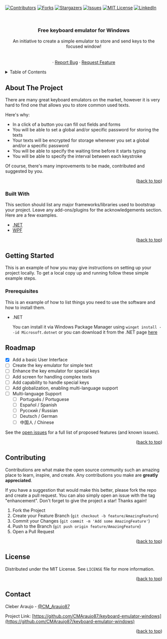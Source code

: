 <div id="top"></div>

<!-- 
*** We thank Othneil Drew for making the use of this readme template
*** free for use and modification.
*** the template was used on 2022-02-01 from https://github.com/othneildrew/Best-README-Template
 -->

<!--
*** Thanks for checking out the Best-README-Template. If you have a suggestion
*** that would make this better, please fork the repo and create a pull request
*** or simply open an issue with the tag "enhancement".
*** Don't forget to give the project a star!
*** Thanks again! Now go create something AMAZING! :D
-->



<!-- PROJECT SHIELDS -->
<!--
*** I'm using markdown "reference style" links for readability.
*** Reference links are enclosed in brackets [ ] instead of parentheses ( ).
*** See the bottom of this document for the declaration of the reference variables
*** for contributors-url, forks-url, etc. This is an optional, concise syntax you may use.
*** https://www.markdownguide.org/basic-syntax/#reference-style-links
-->
[![Contributors][contributors-shield]][contributors-url]
[![Forks][forks-shield]][forks-url]
[![Stargazers][stars-shield]][stars-url]
[![Issues][issues-shield]][issues-url]
[![MIT License][license-shield]][license-url]
[![LinkedIn][linkedin-shield]][linkedin-url]

<!-- <br />
<br />
<br />
# 🚧 Readme under construction! 🚧
<br />
<br />
<br /> -->

<!-- PROJECT LOGO -->
<br />
<div align="center">
  <!--<a href="https://github.com/CMAraujo87/keyboard-emulator-windows">
    <img src="images/logo.png" alt="Logo" width="80" height="80">
  </a> -->

  <h3 align="center">Free keyboard emulator for Windows</h3>

  <p align="center">
    An initiative to create a simple emulator to store and send keys to the focused window!
    <br />
    <!--<a href="https://github.com/CMAraujo87/keyboard-emulator-windows"><strong>Explore the docs »</strong></a>-->
    <br />
    <br />
    <!-- <a href="https://github.com/CMAraujo87/keyboard-emulator-windows">View Demo</a> -->
    ·
    <a href="https://github.com/CMAraujo87/keyboard-emulator-windows/issues">Report Bug</a>
    ·
    <a href="https://github.com/CMAraujo87/keyboard-emulator-windows/issues">Request Feature</a>
  </p>
</div>



<!-- TABLE OF CONTENTS -->
<details>
  <summary>Table of Contents</summary>
  <ol>
    <li>
      <a href="#about-the-project">About The Project</a>
      <ul>
        <li><a href="#built-with">Built With</a></li>
      </ul>
    </li>
    <li>
      <a href="#getting-started">Getting Started</a>
      <ul>
        <li><a href="#prerequisites">Prerequisites</a></li>
        <!-- <li><a href="#installation">Installation</a></li> -->
      </ul>
    </li>
    <!-- <li><a href="#usage">Usage</a></li> -->
    <li><a href="#roadmap">Roadmap</a></li>
    <li><a href="#contributing">Contributing</a></li>
    <li><a href="#license">License</a></li>
    <li><a href="#contact">Contact</a></li>
    <!-- <li><a href="#acknowledgments">Acknowledgments</a></li> -->
  </ol>
</details>



<!-- ABOUT THE PROJECT -->
## About The Project

<!-- [![Product Name Screen Shot][product-screenshot]](https://example.com) -->

There are many great keyboard emulators on the market, however it is very hard to find one that allows you to store common used texts.

Here's why:
* In a click of a button you can fill out fields and forms
* You will be able to set a global and/or specific password for storing the texts
* Your texts will be encrypted for storage whenever you set a global and/or a specific password
* You will be able to specify the waiting time before it starts typing
* You will be able to specify the interval between each keystroke

Of course, there's many improvements to be made, contributed and suggested by you.

<p align="right">(<a href="#top">back to top</a>)</p>



### Built With

This section should list any major frameworks/libraries used to bootstrap your project. Leave any add-ons/plugins for the acknowledgements section. Here are a few examples.

* [.NET](https://dotnet.microsoft.com/)
* [WPF](https://docs.microsoft.com/en-us/visualstudio/designers/getting-started-with-wpf)
<!-- * [Next.js](https://nextjs.org/) -->
<!-- * [React.js](https://reactjs.org/) -->
<!-- * [Vue.js](https://vuejs.org/) -->
<!-- * [Angular](https://angular.io/) -->
<!-- * [Svelte](https://svelte.dev/) -->
<!-- * [Laravel](https://laravel.com) -->
<!-- * [Bootstrap](https://getbootstrap.com) -->
<!-- * [JQuery](https://jquery.com) -->

<p align="right">(<a href="#top">back to top</a>)</p>



<!-- GETTING STARTED -->
## Getting Started

This is an example of how you may give instructions on setting up your project locally.
To get a local copy up and running follow these simple example steps.

### Prerequisites

This is an example of how to list things you need to use the software and how to install them.
* .NET
  
  You can install it via Windows Package Manager using `winget install --id Microsoft.dotnet` or you can download it from the .NET page [here](https://dotnet.microsoft.com/)

<!-- ### Installation

_Below is an example of how you can instruct your audience on installing and setting up your app. This template doesn't rely on any external dependencies or services._

1. Get a free API Key at [https://example.com](https://example.com)
2. Clone the repo
   ```sh
   git clone https://github.com/your_username_/Project-Name.git
   ```
3. Install NPM packages
   ```sh
   npm install
   ```
4. Enter your API in `config.js`
   ```js
   const API_KEY = 'ENTER YOUR API';
   ```

<p align="right">(<a href="#top">back to top</a>)</p> -->



<!-- USAGE EXAMPLES -->
<!-- ## Usage

Use this space to show useful examples of how a project can be used. Additional screenshots, code examples and demos work well in this space. You may also link to more resources.

_For more examples, please refer to the [Documentation](https://example.com)_

<p align="right">(<a href="#top">back to top</a>)</p> -->



<!-- ROADMAP -->
## Roadmap

- [x] Add a basic User Interface
- [ ] Create the key emulator for simple text
- [ ] Enhance the key emulator for special keys
- [ ] Add screen for handling complex texts
- [ ] Add capability to handle special keys
- [ ] Add globalization, enabling multi-language support
- [ ] Multi-language Support
    - [ ] Português / Portuguese
    - [ ] Español / Spanish
    - [ ] Русский / Russian
    - [ ] Deutsch / German
    - [ ] 中国人 / Chinese

See the [open issues](https://github.com/CMAraujo87/keyboard-emulator-windows/issues) for a full list of proposed features (and known issues).

<p align="right">(<a href="#top">back to top</a>)</p>



<!-- CONTRIBUTING -->
## Contributing

Contributions are what make the open source community such an amazing place to learn, inspire, and create. Any contributions you make are **greatly appreciated**.

If you have a suggestion that would make this better, please fork the repo and create a pull request. You can also simply open an issue with the tag "enhancement".
Don't forget to give the project a star! Thanks again!

1. Fork the Project
2. Create your Feature Branch (`git checkout -b feature/AmazingFeature`)
3. Commit your Changes (`git commit -m 'Add some AmazingFeature'`)
4. Push to the Branch (`git push origin feature/AmazingFeature`)
5. Open a Pull Request

<p align="right">(<a href="#top">back to top</a>)</p>



<!-- LICENSE -->
## License

Distributed under the MIT License. See `LICENSE` file for more information.

<p align="right">(<a href="#top">back to top</a>)</p>



<!-- CONTACT -->
## Contact

Cleber Araujo - [@CM_Araujo87](https://twitter.com/CM_Araujo87)

Project Link: [https://github.com/CMAraujo87/keyboard-emulator-windows](https://github.com/CMAraujo87/keyboard-emulator-windows)

<p align="right">(<a href="#top">back to top</a>)</p>



<!-- ACKNOWLEDGMENTS -->
<!-- ## Acknowledgments

Use this space to list resources you find helpful and would like to give credit to. I've included a few of my favorites to kick things off!

* [Choose an Open Source License](https://choosealicense.com)
* [GitHub Emoji Cheat Sheet](https://www.webpagefx.com/tools/emoji-cheat-sheet)
* [Malven's Flexbox Cheatsheet](https://flexbox.malven.co/)
* [Malven's Grid Cheatsheet](https://grid.malven.co/)
* [Img Shields](https://shields.io)
* [GitHub Pages](https://pages.github.com)
* [Font Awesome](https://fontawesome.com)
* [React Icons](https://react-icons.github.io/react-icons/search)

<p align="right">(<a href="#top">back to top</a>)</p> -->



<!-- MARKDOWN LINKS & IMAGES -->
<!-- https://www.markdownguide.org/basic-syntax/#reference-style-links -->
[contributors-shield]: https://img.shields.io/github/contributors/CMAraujo87/keyboard-emulator-windows.svg?style=for-the-badge
[contributors-url]: https://github.com/CMAraujo87/keyboard-emulator-windows/graphs/contributors
[forks-shield]: https://img.shields.io/github/forks/CMAraujo87/keyboard-emulator-windows.svg?style=for-the-badge
[forks-url]: https://github.com/CMAraujo87/keyboard-emulator-windows/network/members
[stars-shield]: https://img.shields.io/github/stars/CMAraujo87/keyboard-emulator-windows.svg?style=for-the-badge
[stars-url]: https://github.com/CMAraujo87/keyboard-emulator-windows/stargazers
[issues-shield]: https://img.shields.io/github/issues/CMAraujo87/keyboard-emulator-windows.svg?style=for-the-badge
[issues-url]: https://github.com/CMAraujo87/keyboard-emulator-windows/issues
[license-shield]: https://img.shields.io/github/license/CMAraujo87/keyboard-emulator-windows.svg?style=for-the-badge
[license-url]: https://github.com/CMAraujo87/keyboard-emulator-windows/blob/master/LICENSE
[linkedin-shield]: https://img.shields.io/badge/-LinkedIn-black.svg?style=for-the-badge&logo=linkedin&colorB=555
[linkedin-url]: https://linkedin.com/in/othneildrew
[product-screenshot]: images/screenshot.png
